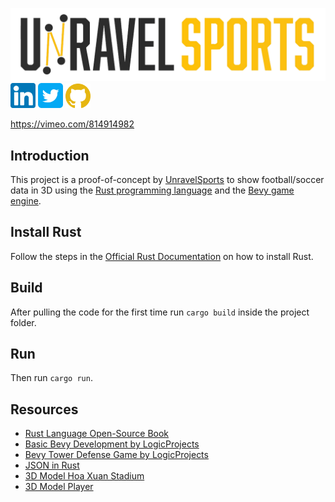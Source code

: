 [![UnravelSports | Football in 3D](assets/logo.png)](https://unravelsports.github.io/)
[<img alt="alt_text" width="40px" src="assets/linkedin.png"/>](https://www.linkedin.com/in/joris-bekkers-33138288/)
[<img alt="alt_text" width="40px" src="assets/twitter.png"/>](https://twitter.com/unravelsports)
[<img alt="alt_text" width="40px" src="assets/github.png"/>](https://unravelsports.github.io)

https://vimeo.com/814914982

## Introduction
This project is a proof-of-concept by [UnravelSports](https://unravelsports.github.io/) to show football/soccer data in 3D using the [Rust programming language](https://www.rust-lang.org/) and the [Bevy game engine](https://bevyengine.org/).

## Install Rust
Follow the steps in the [Official Rust Documentation](https://www.rust-lang.org/tools/install) on how to install Rust.

## Build
After pulling the code for the first time run `cargo build` inside the project folder.

## Run
Then run `cargo run`.

## Resources
- [Rust Language Open-Source Book](https://github.com/rust-lang/book)
- [Basic Bevy Development by LogicProjects](https://www.youtube.com/@logicprojects)
- [Bevy Tower Defense Game by LogicProjects](https://github.com/mwbryant/bevy-tower-defense-tutorial)
- [JSON in Rust](https://blog.devgenius.io/reading-and-writing-a-json-file-in-rust-2731da8d6ad0)
- [3D Model Hoa Xuan Stadium](https://sketchfab.com/3d-models/hoa-xuan-stadium-5fc8ffbb5c824d20b2bdb74a26e093f1)
- [3D Model Player](https://free3d.com/3d-model/soccerplayer-v3--391717.html)




